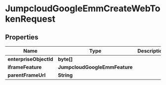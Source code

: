 

# JumpcloudGoogleEmmCreateWebTokenRequest


## Properties

| Name | Type | Description | Notes |
|------------ | ------------- | ------------- | -------------|
|**enterpriseObjectId** | **byte[]** |  |  [optional] |
|**iframeFeature** | **JumpcloudGoogleEmmFeature** |  |  [optional] |
|**parentFrameUrl** | **String** |  |  [optional] |



